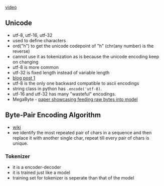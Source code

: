 [video](https://youtu.be/zduSFxRajkE)

## Unicode
- utf-8, utf-16, utf-32
- used to define characters
- ord("h") to get the unicode codepoint of "h" (chr(any number) is the reverse)
- cannot use it as tokenization as is because the unicode encoding keep on changing
- utf-8 is more common
- utf-32 is fixed length instead of variable length
- [blog post 1](https://www.reedbeta.com/blog/programmers-intro-to-unicode/) 
- utf-8 is the only one backward compatible to ascii encodings
- string class in python has `.encode('utf-8)`.
- utf-16 and utf-32 has many "wasteful" encodings.
- MegaByte - [paper showcasing feeding raw bytes into model](https://arxiv.org/abs/2305.07185)

## Byte-Pair Encoding Algorithm
- [wiki](https://en.wikipedia.org/wiki/Byte_pair_encoding)
- we identify the most repeated pair of chars in a sequence and then replace it with another single char, repeat till every pair of chars is unique.
### Tokenizer
- it is a encoder-decoder 
- it is trained just like a model
- training set for tokenizer is seperate than that of the model 